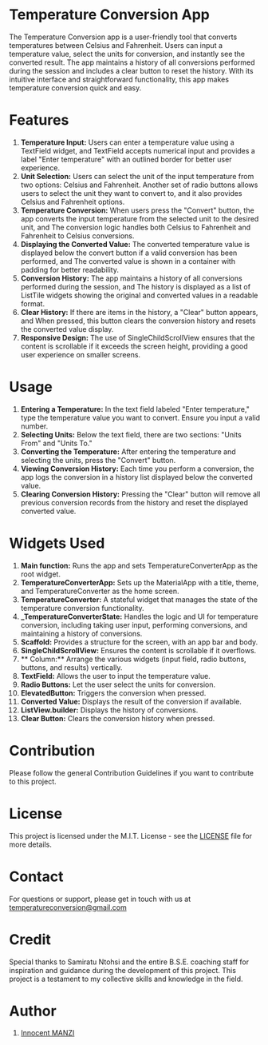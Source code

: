 # Temperature Conversion App

The Temperature Conversion app is a user-friendly tool that converts temperatures between Celsius and Fahrenheit. Users can input a temperature value, select the units for conversion, and instantly see the converted result. The app maintains a history of all conversions performed during the session and includes a clear button to reset the history. With its intuitive interface and straightforward functionality, this app makes temperature conversion quick and easy.

# Features

1. **Temperature Input:** Users can enter a temperature value using a TextField widget, and TextField accepts numerical input and provides a label "Enter temperature" with an outlined border for better user experience.
2. **Unit Selection:** Users can select the unit of the input temperature from two options: Celsius and Fahrenheit. Another set of radio buttons allows users to select the unit they want to convert to, and it also provides Celsius and Fahrenheit options.
3. **Temperature Conversion:** When users press the "Convert" button, the app converts the input temperature from the selected unit to the desired unit, and The conversion logic handles both Celsius to Fahrenheit and Fahrenheit to Celsius conversions.
4. **Displaying the Converted Value:** The converted temperature value is displayed below the convert button if a valid conversion has been performed, and The converted value is shown in a container with padding for better readability.
5. **Conversion History:** The app maintains a history of all conversions performed during the session, and The history is displayed as a list of ListTile widgets showing the original and converted values in a readable format.
6. **Clear History:** If there are items in the history, a "Clear" button appears, and When pressed, this button clears the conversion history and resets the converted value display.
7. **Responsive Design:** The use of SingleChildScrollView ensures that the content is scrollable if it exceeds the screen height, providing a good user experience on smaller screens.

# Usage
1. **Entering a Temperature:** In the text field labeled "Enter temperature," type the temperature value you want to convert. Ensure you input a valid number.
2. **Selecting Units:** Below the text field, there are two sections: "Units From" and "Units To."
3. **Converting the Temperature:** After entering the temperature and selecting the units, press the "Convert" button.
4. **Viewing Conversion History:** Each time you perform a conversion, the app logs the conversion in a history list displayed below the converted value.
5. **Clearing Conversion History:** Pressing the "Clear" button will remove all previous conversion records from the history and reset the displayed converted value.

# Widgets Used

1.  **Main function:** Runs the app and sets TemperatureConverterApp as the root widget.
2.  **TemperatureConverterApp:** Sets up the MaterialApp with a title, theme, and TemperatureConverter as the home screen.
3.  **TemperatureConverter:** A stateful widget that manages the state of the temperature conversion functionality.
4.  **_TemperatureConverterState:** Handles the logic and UI for temperature conversion, including taking user input, performing conversions, and maintaining a history of 
  conversions.
5.  **Scaffold:** Provides a structure for the screen, with an app bar and body.
6.  **SingleChildScrollView:** Ensures the content is scrollable if it overflows.
7.  ** Column:** Arrange the various widgets (input field, radio buttons, buttons, and results) vertically.
8.  **TextField:** Allows the user to input the temperature value.
9.  **Radio Buttons:** Let the user select the units for conversion.
10. **ElevatedButton:**  Triggers the conversion when pressed.
11. **Converted Value:** Displays the result of the conversion if available.
12. **ListView.builder:**  Displays the history of conversions.
13. **Clear Button:** Clears the conversion history when pressed.

# Contribution
Please follow the general Contribution Guidelines if you want to contribute to this project.

# License
This project is licensed under the M.I.T. License - see the [LICENSE](https://opensource.org/license/mit) file for more details.

# Contact
For questions or support, please get in touch with us at temperatureconversion@gmail.com

# Credit
Special thanks to Samiratu Ntohsi and the entire B.S.E. coaching staff for inspiration and guidance during the development of this project. This project is a testament to my collective skills and knowledge in the field.

# Author
 1. [Innocent MANZI](https://github.com/innocentmanzi)

